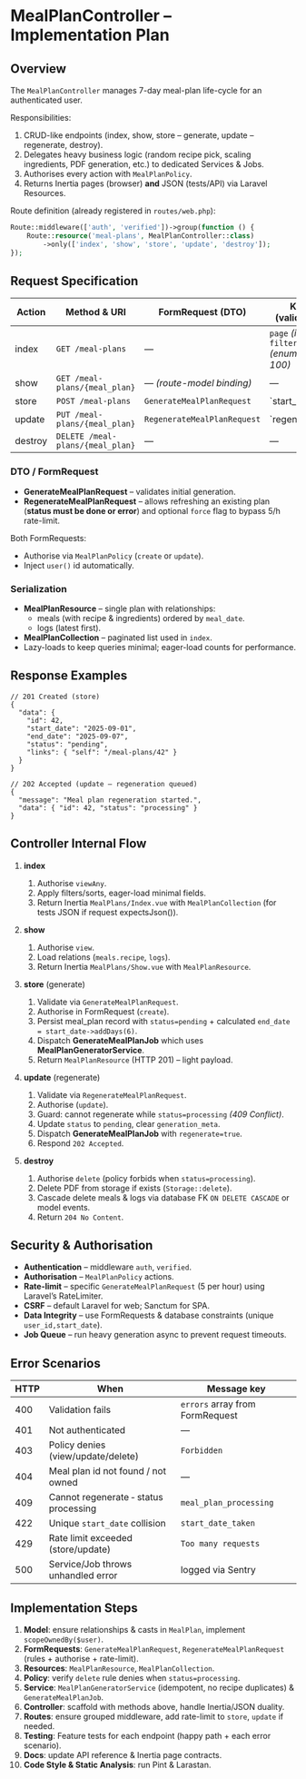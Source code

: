 # MealPlanController – Implementation Plan

## Overview
The `MealPlanController` manages 7-day meal-plan life-cycle for an authenticated user.

Responsibilities:
1. CRUD-like endpoints (index, show, store – generate, update – regenerate, destroy).
2. Delegates heavy business logic (random recipe pick, scaling ingredients, PDF generation, etc.) to dedicated Services & Jobs.
3. Authorises every action with `MealPlanPolicy`.
4. Returns Inertia pages (browser) **and** JSON (tests/API) via Laravel Resources.

Route definition (already registered in `routes/web.php`):
```php
Route::middleware(['auth', 'verified'])->group(function () {
    Route::resource('meal-plans', MealPlanController::class)
        ->only(['index', 'show', 'store', 'update', 'destroy']);
});
```

## Request Specification
| Action  | Method & URI                     | FormRequest (DTO)           | Key Fields (validation rules)                                  |
| ------- | -------------------------------- | --------------------------- | -------------------------------------------------------------- |
| index   | `GET /meal-plans`                | —                           | `page` *(int)*, `filter[status]` *(enum)*, `perPage` *(5-100)* |
| show    | `GET /meal-plans/{meal_plan}`    | — *(route-model binding)*   | —                                                              |
| store   | `POST /meal-plans`               | `GenerateMealPlanRequest`   | `start_date:date                                               | after_or_equal:today`, `regenerate:boolean` *(default false)* |
| update  | `PUT /meal-plans/{meal_plan}`    | `RegenerateMealPlanRequest` | `regenerate:boolean                                            | required                                                      | accepted`, `force:boolean | nullable` |
| destroy | `DELETE /meal-plans/{meal_plan}` | —                           | —                                                              |

### DTO / FormRequest
* **GenerateMealPlanRequest** – validates initial generation.
* **RegenerateMealPlanRequest** – allows refreshing an existing plan (**status must be done or error**) and optional `force` flag to bypass 5/h rate-limit.

Both FormRequests:
* Authorise via `MealPlanPolicy` (`create` or `update`).
* Inject `user()` id automatically.

### Serialization
* **MealPlanResource** – single plan with relationships:
  * meals (with recipe & ingredients) ordered by `meal_date`.
  * logs (latest first).
* **MealPlanCollection** – paginated list used in `index`.
* Lazy-loads to keep queries minimal; eager-load counts for performance.

## Response Examples
```jsonc
// 201 Created (store)
{
  "data": {
    "id": 42,
    "start_date": "2025-09-01",
    "end_date": "2025-09-07",
    "status": "pending",
    "links": { "self": "/meal-plans/42" }
  }
}

// 202 Accepted (update – regeneration queued)
{
  "message": "Meal plan regeneration started.",
  "data": { "id": 42, "status": "processing" }
}
```

## Controller Internal Flow
1. **index**
   1. Authorise `viewAny`.
   2. Apply filters/sorts, eager-load minimal fields.
   3. Return Inertia `MealPlans/Index.vue` with `MealPlanCollection` (for tests JSON if request expectsJson()).

2. **show**
   1. Authorise `view`.
   2. Load relations (`meals.recipe`, `logs`).
   3. Return Inertia `MealPlans/Show.vue` with `MealPlanResource`.

3. **store** (generate)
   1. Validate via `GenerateMealPlanRequest`.
   2. Authorise in FormRequest (`create`).
   3. Persist meal_plan record with `status=pending` + calculated `end_date = start_date->addDays(6)`.
   4. Dispatch **GenerateMealPlanJob** which uses **MealPlanGeneratorService**.
   5. Return `MealPlanResource` (HTTP 201) – light payload.

4. **update** (regenerate)
   1. Validate via `RegenerateMealPlanRequest`.
   2. Authorise (`update`).
   3. Guard: cannot regenerate while `status=processing` *(409 Conflict)*.
   4. Update `status` to `pending`, clear `generation_meta`.
   5. Dispatch **GenerateMealPlanJob** with `regenerate=true`.
   6. Respond `202 Accepted`.

5. **destroy**
   1. Authorise `delete` (policy forbids when `status=processing`).
   2. Delete PDF from storage if exists (`Storage::delete`).
   3. Cascade delete meals & logs via database FK `ON DELETE CASCADE` or model events.
   4. Return `204 No Content`.

## Security & Authorisation
* **Authentication** – middleware `auth`, `verified`.
* **Authorisation** – `MealPlanPolicy` actions.
* **Rate-limit** – specific `GenerateMealPlanRequest` (5 per hour) using Laravel’s RateLimiter.
* **CSRF** – default Laravel for web; Sanctum for SPA.
* **Data Integrity** – use FormRequests & database constraints (unique `user_id,start_date`).
* **Job Queue** – run heavy generation async to prevent request timeouts.

## Error Scenarios
| HTTP | When                                  | Message key                     |
| ---- | ------------------------------------- | ------------------------------- |
| 400  | Validation fails                      | `errors` array from FormRequest |
| 401  | Not authenticated                     | —                               |
| 403  | Policy denies (view/update/delete)    | `Forbidden`                     |
| 404  | Meal plan id not found / not owned    | —                               |
| 409  | Cannot regenerate ‑ status processing | `meal_plan_processing`          |
| 422  | Unique `start_date` collision         | `start_date_taken`              |
| 429  | Rate limit exceeded (store/update)    | `Too many requests`             |
| 500  | Service/Job throws unhandled error    | logged via Sentry               |

## Implementation Steps
1. **Model**: ensure relationships & casts in `MealPlan`, implement `scopeOwnedBy($user)`.
2. **FormRequests**: `GenerateMealPlanRequest`, `RegenerateMealPlanRequest` (rules + authorise + rate-limit).
3. **Resources**: `MealPlanResource`, `MealPlanCollection`.
4. **Policy**: verify `delete` rule denies when `status=processing`.
5. **Service**: `MealPlanGeneratorService` (idempotent, no recipe duplicates) & `GenerateMealPlanJob`.
6. **Controller**: scaffold with methods above, handle Inertia/JSON duality.
7. **Routes**: ensure grouped middleware, add rate-limit to `store`, `update` if needed.
8. **Testing**: Feature tests for each endpoint (happy path + each error scenario).
9. **Docs**: update API reference & Inertia page contracts.
10. **Code Style & Static Analysis**: run Pint & Larastan.

